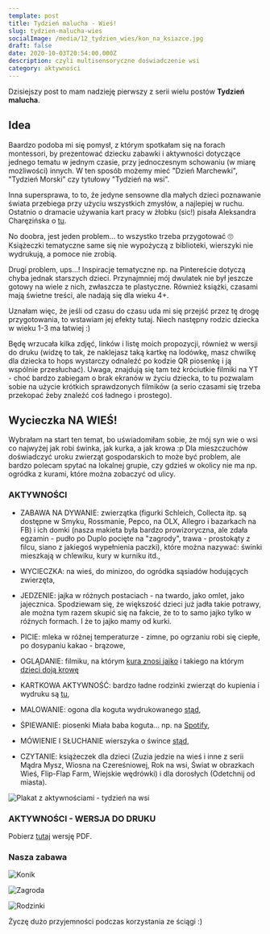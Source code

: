 ```yaml
---
template: post
title: Tydzień malucha - Wieś!
slug: tydzien-malucha-wies
socialImage: /media/12_tydzien_wies/kon_na_ksiazce.jpg
draft: false
date: 2020-10-03T20:54:00.000Z
description: czyli multisensoryczne doświadczenie wsi
category: aktywności
---
```


Dzisiejszy post to mam nadzieję pierwszy z serii wielu postów **Tydzień malucha**. 

## Idea
Baardzo podoba mi się pomysł, z którym spotkałam się na forach montessori, by prezentować dziecku zabawki i aktywności dotyczące jednego tematu w jednym czasie, przy jednoczesnym schowaniu (w miarę możliwości) innych. W ten sposób możemy mieć "Dzień Marchewki", "Tydzień Morski" czy tytułowy "Tydzień na wsi".

Inna supersprawa, to to, że jedyne sensowne dla małych dzieci poznawanie świata przebiega przy użyciu wszystkich zmysłów, a najlepiej w ruchu. Ostatnio o dramacie używania kart pracy w żłobku (sic!) pisała Aleksandra Charęzińska o [tu](https://m.facebook.com/story.php?story_fbid=3985831481443479&id=869269709766354). 

No doobra, jest jeden problem... to wszystko trzeba przygotować 🙄 Książeczki tematyczne same się nie wypożyczą z biblioteki, wierszyki nie wydrukują, a pomoce nie zrobią. 

Drugi problem, ups...! Inspiracje tematyczne np. na Pintereście dotyczą chyba jednak starszych dzieci. Przynajmniej mój dwulatek nie był jeszcze gotowy na wiele z nich, zwłaszcza te plastyczne. Również książki, czasami mają świetne treści, ale nadają się dla wieku 4+.

Uznałam więc, że jeśli od czasu do czasu uda mi się przejść przez tę drogę przygotowania, to wstawiam jej efekty tutaj. Niech następny rodzic dziecka w wieku 1-3 ma łatwiej :)

Będę wrzucała kilka zdjęć, linków i listę moich propozycji, również w wersji do druku (widzę to tak, że naklejasz taką kartkę na lodówkę, masz chwilkę dla dziecka to hops wystarczy odnaleźć po kodzie QR piosenkę i ją wspólnie przesłuchać). Uwaga, znajdują się tam też króciutkie filmiki na YT - choć bardzo zabiegam o brak ekranów w życiu dziecka, to tu pozwalam sobie na użycie krótkich sprawdzonych filmików (a serio czasami się trzeba przekopać żeby znaleźć coś ładnego i prostego). 

## Wycieczka NA WIEŚ! 

Wybrałam na start ten temat, bo uświadomiłam sobie, że mój syn wie o wsi co najwyżej jak robi świnka, jak kurka, a jak krowa :p Dla mieszczuchów doświadczyć uroku zwierząt gospodarskich to może być problem, ale bardzo polecam spytać na lokalnej grupie, czy gdzieś w okolicy nie ma np. ogródka z kurami, które można zobaczyć od ulicy. 

### AKTYWNOŚCI

- ZABAWA NA DYWANIE:  zwierzątka (figurki Schleich, Collecta itp. są dostępne w Smyku, Rossmanie, Pepco, na OLX, Allegro i bazarkach na FB) i ich domki (nasza makieta była bardzo prowizoryczna, ale zdała egzamin - pudło po Duplo pocięte na "zagrody", trawa - prostokąty z filcu, siano z jakiegoś wypełnienia paczki), które można nazywać: świnki mieszkają w chlewiku, kury w kurniku itd.,

- WYCIECZKA: na wieś, do minizoo, do ogródka sąsiadów hodujących zwierzęta,

- JEDZENIE: jajka w różnych postaciach - na twardo, jako omlet, jako jajecznica. Spodziewam się, że większość dzieci już jadła takie potrawy, ale można tym razem skupić się na fakcie, że to to samo jajko tylko w różnych formach. I że to jajko mamy od kurki.

- PICIE: mleka w różnej temperaturze - zimne, po ogrzaniu robi się ciepłe, po dosypaniu kakao - brązowe, 

- OGLĄDANIE: filmiku, na którym [kura znosi jajko](https://youtu.be/nRHdwI1g7CU) i takiego na którym [dzieci doją krowę](https://youtu.be/1CrBZ3Sv3zI)

- KARTKOWA AKTYWNOŚĆ: bardzo ładne rodzinki zwierząt do kupienia i wydruku są [tu](https://www.teacherspayteachers.com/Product/Farm-animal-families-Montessori-3-part-cards-2492781),

- MALOWANIE: ogona dla koguta wydrukowanego [stąd](https://www.dla-dzieci.com.pl/kolorowanki/kolorowanka_kury-Kolorowanka__kogut_5.html),

- ŚPIEWANIE: piosenki Miała baba koguta... np. na [Spotify](https://open.spotify.com/track/3RKfs46Dm46NEap7jmuqft?si=Sintcop0TuGF2PLdJeYxGg),

- MÓWIENIE I SŁUCHANIE wierszyka o śwince [stąd](http://wiersze.juniora.pl/wyliczanki/wyliczanki_w01.html),

- CZYTANIE: książeczek dla dzieci (Zuzia jedzie na wieś i inne z serii Mądra Mysz, Wiosna na Czereśniowej, Rok na wsi, Świat w obrazkach Wieś, Flip-Flap Farm, Wiejskie wędrówki) i dla dorosłych (Odetchnij od miasta).

![Plakat z aktywnościami - tydzień na wsi](/media/12_tydzien_wies/plakat.jpg "Plakat z aktywnościami- tydzień na wsi")

### AKTYWNOŚCI - WERSJA DO DRUKU
Pobierz [tutaj](https://1drv.ms/b/s!AnBGESr7ZM4Nm6hme6oz2kx-WD6XYg?e=6O8aaI) wersję PDF.

### Nasza zabawa

![Konik](/media/12_tydzien_wies/kon_na_ksiazce.jpg "Koń na czereśniowej")

![Zagroda](/media/12_tydzien_wies/zagroda.jpg "Podełkowa zagroda")
 
![Rodzinki](/media/12_tydzien_wies/rodzinki.jpg "Rodziny zwierząt")

Życzę dużo przyjemności podczas korzystania ze ściągi :)